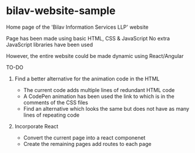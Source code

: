 # bilav-website-sample
Home page of the 'Bilav Information Services LLP' website

Page has been made using basic HTML, CSS & JavaScript
No extra JavaScript libraries have been used

However, the entire website could be made dynamic using React/Angular

 TO-DO 
1. Find a better alternative for the animation code in the HTML
   - The current code adds multiple lines of redundant HTML code
   - A CodePen animation has been used the link to which is in the comments of the CSS files
   - Find an alternative which looks the same but does not have as many lines of repeating code

2. Incorporate React
   - Convert the current page into a react componenet
   - Create the remaining pages add routes to each page
